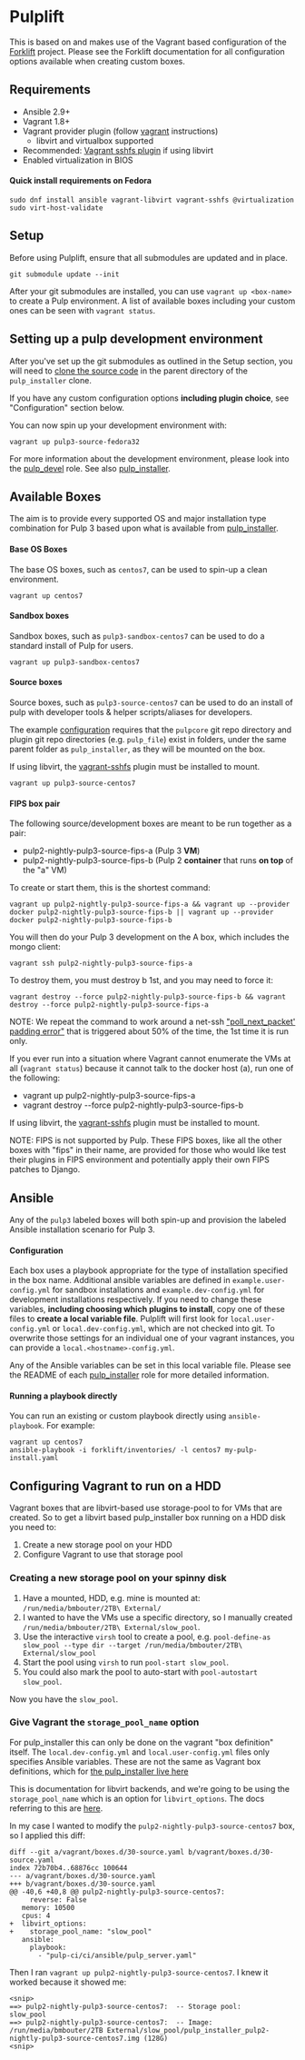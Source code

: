 Pulplift
========

This is based on and makes use of the Vagrant based configuration of the
[Forklift](https://github.com/theforeman/forklift) project.
Please see the Forklift documentation for all configuration options available when creating custom
boxes.

Requirements
------------

- Ansible 2.9+
- Vagrant 1.8+
- Vagrant provider plugin (follow [vagrant](
  https://www.vagrantup.com/docs/providers/installation.html) instructions)
  - libvirt and virtualbox supported
- Recommended: [Vagrant sshfs plugin](https://github.com/dustymabe/vagrant-sshfs#install-plugin) if using libvirt
- Enabled virtualization in BIOS

#### Quick install requirements on Fedora

```
sudo dnf install ansible vagrant-libvirt vagrant-sshfs @virtualization
sudo virt-host-validate
```

Setup
-----

Before using Pulplift, ensure that all submodules are updated and in place.

```
git submodule update --init
```

After your git submodules are installed, you can use `vagrant up <box-name>` to create a Pulp
environment.
A list of available boxes including your custom ones can be seen with `vagrant status`.

Setting up a pulp development environment
-----------------------------------------

After you've set up the git submodules as outlined in the Setup section, you will need to
[clone the source code](https://docs.pulpproject.org/en/main/nightly/contributing/dev-setup.html#get-the-source)
in the parent directory of the `pulp_installer` clone.

If you have any custom configuration options **including plugin choice**,
see "Configuration" section below.

You can now spin up your development environment with:

```
vagrant up pulp3-source-fedora32
```

For more information about the development environment,
please look into the [pulp_devel](https://github.com/pulp/pulp_installer/tree/main/roles/pulp_devel) role.
See also [pulp_installer](https://github.com/pulp/pulp_installer#roles).

Available Boxes
---------------

The aim is to provide every supported OS and major installation type combination for Pulp 3 based
upon what is available from [pulp_installer](https://github.com/pulp/pulp_installer).

#### Base OS Boxes

The base OS boxes, such as `centos7`, can be used to spin-up a clean environment.

```
vagrant up centos7
```

#### Sandbox boxes

Sandbox boxes, such as `pulp3-sandbox-centos7` can be used to do a standard install of Pulp for users.

```
vagrant up pulp3-sandbox-centos7
```

#### Source boxes

Source boxes, such as `pulp3-source-centos7` can be used to do an install of pulp with developer tools & helper scripts/aliases for developers.

The example [configuration](#configuration) requires that the `pulpcore` git repo directory and plugin git repo directories (e.g. `pulp_file`) exist in folders,
under the same parent folder as `pulp_installer`, as they will be mounted on the box.

If using libvirt, the [vagrant-sshfs](https://github.com/dustymabe/vagrant-sshfs#install-plugin) plugin must be installed to mount.

```
vagrant up pulp3-source-centos7
```

#### FIPS box pair

The following source/development boxes are meant to be run together as a pair:
- pulp2-nightly-pulp3-source-fips-a (Pulp 3 **VM**)
- pulp2-nightly-pulp3-source-fips-b (Pulp 2 **container** that runs **on top** of the "a" VM)


To create or start them, this is the shortest command:
```
vagrant up pulp2-nightly-pulp3-source-fips-a && vagrant up --provider docker pulp2-nightly-pulp3-source-fips-b || vagrant up --provider docker pulp2-nightly-pulp3-source-fips-b
```

You will then do your Pulp 3 development on the A box, which includes the mongo client:
```
vagrant ssh pulp2-nightly-pulp3-source-fips-a
```

To destroy them, you must destroy b 1st, and you may need to force it:
```
vagrant destroy --force pulp2-nightly-pulp3-source-fips-b && vagrant destroy --force pulp2-nightly-pulp3-source-fips-a
```

NOTE: We repeat the command to work around a net-ssh ["poll_next_packet' padding error"](https://github.com/hashicorp/vagrant/issues/3951#issuecomment-73057077) that is triggered about 50% of the time, the 1st time it is run only.

If you ever run into a situation where Vagrant cannot enumerate the VMs at all (`vagrant status`) because it cannot talk to the docker host (a), run one of the following:
- vagrant up pulp2-nightly-pulp3-source-fips-a
- vagrant destroy --force pulp2-nightly-pulp3-source-fips-b

If using libvirt, the [vagrant-sshfs](https://github.com/dustymabe/vagrant-sshfs#install-plugin) plugin must be installed to mount.

NOTE: FIPS is not supported by Pulp. These FIPS boxes, like all the other boxes with "fips" in their
name, are provided for those who would like test their plugins in FIPS environment and
potentially apply their own FIPS patches to Django.

## Ansible

Any of the `pulp3` labeled boxes will both spin-up and provision the labeled Ansible installation
scenario for Pulp 3.

#### Configuration

Each box uses a playbook appropriate for the type of installation specified in the box name.
Additional ansible variables are defined in `example.user-config.yml` for sandbox installations
and `example.dev-config.yml` for development installations respectively.
If you need to change these variables, **including choosing which plugins to install**,
copy one of these files to **create a local variable file**.
Pulplift will first look for `local.user-config.yml` or `local.dev-config.yml`,
which are not checked into git. To overwrite those settings for an individual one of your vagrant
instances, you can provide a `local.<hostname>-config.yml`.

Any of the Ansible variables can be set in this local variable file.
Please see the README of each [pulp_installer](https://github.com/pulp/pulp_installer#roles) role
for more detailed information.

#### Running a playbook directly

You can run an existing or custom playbook directly using `ansible-playbook`.
For example:

```
vagrant up centos7
ansible-playbook -i forklift/inventories/ -l centos7 my-pulp-install.yaml
```

## Configuring Vagrant to run on a HDD

Vagrant boxes that are libvirt-based use storage-pool to for VMs that are created. So to get a
libvirt based pulp_installer box running on a HDD disk you need to:

1. Create a new storage pool on your HDD
2. Configure Vagrant to use that storage pool

### Creating a new storage pool on your spinny disk

1. Have a mounted, HDD, e.g. mine is mounted at: `/run/media/bmbouter/2TB\ External/`
2. I wanted to have the VMs use a specific directory, so I manually created `/run/media/bmbouter/2TB\ External/slow_pool`.
4. Use the interactive `virsh` tool to create a pool, e.g. `pool-define-as slow_pool --type dir --target /run/media/bmbouter/2TB\ External/slow_pool`
5. Start the pool using `virsh` to run `pool-start slow_pool`.
6. You could also mark the pool to auto-start with `pool-autostart slow_pool`.

Now you have the `slow_pool`.

### Give Vagrant the `storage_pool_name` option

For pulp_installer this can only be done on the vagrant "box definition" itself. The
`local.dev-config.yml` and `local.user-config.yml` files only specifies Ansible variables. These are
not the same as Vagrant box definitions, which for [the pulp_installer live here](https://github.com/pulp/pulp_installer/tree/main/vagrant/boxes.d)

This is documentation for libvirt backends, and we're going to be using the `storage_pool_name`
which is an option for `libvirt_options`. The docs referring to this are [here](https://github.com/vagrant-libvirt/vagrant-libvirt#provider-options).

In my case I wanted to modify the `pulp2-nightly-pulp3-source-centos7` box, so I applied this diff:

```
diff --git a/vagrant/boxes.d/30-source.yaml b/vagrant/boxes.d/30-source.yaml
index 72b70b4..68876cc 100644
--- a/vagrant/boxes.d/30-source.yaml
+++ b/vagrant/boxes.d/30-source.yaml
@@ -40,6 +40,8 @@ pulp2-nightly-pulp3-source-centos7:
     reverse: False
   memory: 10500
   cpus: 4
+  libvirt_options:
+    storage_pool_name: "slow_pool"
   ansible:
     playbook:
       - "pulp-ci/ci/ansible/pulp_server.yaml"
```

Then I ran `vagrant up pulp2-nightly-pulp3-source-centos7`. I knew it worked because it showed me:

```
<snip>
==> pulp2-nightly-pulp3-source-centos7:  -- Storage pool:      slow_pool
==> pulp2-nightly-pulp3-source-centos7:  -- Image:             /run/media/bmbouter/2TB External/slow_pool/pulp_installer_pulp2-nightly-pulp3-source-centos7.img (128G)
<snip>
```
